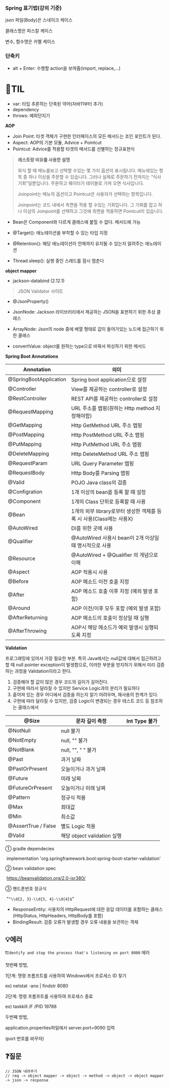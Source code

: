 ### Spring 표기법(강의 기준)

json 파일(Body)은 스네이크 케이스

클래스명은 파스칼 케이스

변수, 함수명은 카멜 케이스



### 단축키

- alt + Enter: 수행할 action을 보여줌(import, replace,...)



# 🌱TIL

- var: 타입 추론하는 단축된 약어(자바11부터 추가)
- dependency
- throws: 예외던지기



**AOP**

- Join Point: 타겟 객체가 구현한 인터페이스의 모든 메서드는 조인 포인트가 된다.
- Aspect: AOP의 기본 모듈, Advice + Pointcut
- Pointcut: Advice를 적용할 타겟의 메서드를 선별하는 정규표현식

> **레스토랑 비유를 사용한 설명**
>
> 외식 할 때 메뉴를보고 선택할 수있는 몇 가지 옵션이 표시됩니다. 메뉴에있는 항목 중 하나 이상을 주문할 수 있습니다. 그러나 실제로 주문하기 전까지는 “식사 기회”일뿐입니다. 주문하고 웨이터가 테이블로 가져 오면 식사입니다.
>
> Joinpoint는 메뉴의 옵션이고 Pointcut은 사용자가 선택하는 항목입니다.
>
> Joinpoint는 코드 내에서 측면을 적용 할 수있는 기회입니다. 그 기회를 잡고 하나 이상의 Joinpoint를 선택하고 그것에 측면을 적용하면 Pointcut이 있습니다.

- Bean은 Component와 다르게 클래스에 붙힐 수 없다. 메서드에 가능
- @Target(): 애노테이션을 부착할 수 있는 타입 지정
- @Retention(): 해당 애노테이션이 언제까지 유지될 수 있는지 알려주는 애노테이션

- Thread.sleep(): 실행 중인 스레드를 잠시 멈춘다



**object mapper**

- jackson-databind (2.12.1)

> JSON Validator 사이트

- @JsonProperty()
- JsonNode: Jackson 라이브러리에서 제공하는 JSON을 표현하기 위한 추상 클래스

- ArrayNode: Json의 node 중에 배열 형태로 값이 들어가있는 노드에 접근하기 위한 클래스
- convertValue: object를 원하는 type으로 바꿔서 파싱하기 위한 메서드



**Spring Boot Annotations**

| Annotation             | 의미                                                         |
| ---------------------- | ------------------------------------------------------------ |
| @SpringBootApplication | Spring boot application으로 설정                             |
| @Controller            | View를 제공하는 controller로 설정                            |
| @RestController        | REST API를 제공하는 controller로 설정                        |
| @RequestMapping        | URL 주소를 맵핑(원하는 Http method 지정해야함)               |
| @GetMapping            | Http GetMethod URL 주소 맵핑                                 |
| @PostMapping           | Http PostMethod URL 주소 맵핑                                |
| @PutMapping            | Http PutMethod URL 주소 맵핑                                 |
| @DeleteMapping         | Http DeleteMethod URL 주소 맵핑                              |
| @RequestParam          | URL Query Parameter 맵핑                                     |
| @RequestBody           | Http Body를 Parsing 맵핑                                     |
| @Valid                 | POJO Java class의 검증                                       |
| @Configration          | 1개 이상의 bean을 등록 할 때 설정                            |
| @Component             | 1개의 Class 단위로 등록할 때 사용                            |
| @Bean                  | 1개의 외부 library로부터 생성한 객체를 등록 시 사용(Class에는 사용X) |
| @AutoWired             | DI를 위한 곳에 사용                                          |
| @Qualifier             | @AutoWired 사용시 bean이 2개 이상일 때 명시적으로 사용       |
| @Resource              | @AutoWired + @Qualifier 의 개념으로 이해                     |
| @Aspect                | AOP 적용시 사용                                              |
| @Before                | AOP 메소드 이전 호출 지정                                    |
| @After                 | AOP 메소드 호출 이후 지정 (예외 발생 포함)                   |
| @Around                | AOP 이전/이후 모두 포함 (예외 발생 포함)                     |
| @AfterReturning        | AOP 메소드의 호출이 정상일 때 실행                           |
| @AfterThrowing         | AOP시 해당 메소드가 예외 발생시 실행되도록 지정              |



**Validation**

프로그래밍에 있어서 가장 필요한 부분. 특히 Java에서는 null값에 대해서 접근하려고 할 때 null pointer exception이 발생함으로, 이러한 부분을 방지하기 위해서 미리 검증하는 과정을 Validation이라고 한다.

1. 검증해야 할 값이 많은 경우 코드의 길이가 길어진다.
2. 구현에 따라서 달라질 수 있지만 Service Logic과의 분리가 필요하다
3. 흩어져 있는 경우 어디에서 검증을 하는지 알기 어려우며, 재사용의 한계가 있다.
4. 구현에 따라 달라질 수 있지만, 검증 Logic이 변경되는 경우 테스트 코드 등 참조하는 클래스에서 

| @Size               | 문자 길이 측정              | Int Type 불가 |
| ------------------- | --------------------------- | ------------- |
| @NotNull            | null 불가                   |               |
| @NotEmpty           | null, "" 불가               |               |
| @NotBlank           | null, "", " " 불가          |               |
| @Past               | 과거 날짜                   |               |
| @PastOrPresent      | 오늘이거나 과거 날짜        |               |
| @Future             | 미래 날짜                   |               |
| @FutureOrPresent    | 오늘이거나 미래 날짜        |               |
| @Pattern            | 정규식 적용                 |               |
| @Max                | 최대값                      |               |
| @Min                | 최소값                      |               |
| @AssertTrue / False | 별도 Logic 적용             |               |
| @Valid              | 해당 object validation 실행 |               |

① gradle dependecies

​	implementation 'org.springframework.boot:spring-boot-starter-validation'

② bean validation spec

​	https://beanvalidation.org/2.0-jsr380/

③ 핸드폰번호 정규식

​	"``^\\d{2, 3}-\\d{3, 4}-\\d{4}$``"



- ResponseEntity: 사용자의 HttpRequest에 대한 응답 데이터를 포함하는 클래스(HttpStatus, HttpHeaders, HttpBody를 포함)
- BindingResult: 검증 오류가 발생할 경우 오류 내용을 보관하는 객체




## 💡에러

❗`Identify and stop the process that's listening on port 8080` 에러

첫번째 방법,

1단계: 명령 프롬프트를 사용하여 Windows에서 프로세스 ID 찾기

ex) netstat -ano | findstr 8080

2단계: 명령 프롬프트를 사용하여 프로세스 종료

ex) taskkill /F /PID 19788



두번째 방법,

application.properties파일에서 server.port=9090 입력

(port 번호를 바꾸자)





## ❓질문

```
// JSON 내려주기
// req -> object mapper -> object -> method -> object -> object mapper -> json -> response
```

